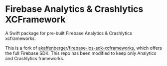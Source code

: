 # Firebase Analytics & Crashlytics XCFramework

A Swift package for pre-built Firebase Analytics & Crashlytics xcframeworks.

This is a fork of [akaffenberger/firebase-ios-sdk-xcframeworks](https://github.com/akaffenberger/firebase-ios-sdk-xcframeworks), which offers the full Firebase SDK. This repo has been modified to keep only Analytics and Crashlytics frameworks.
